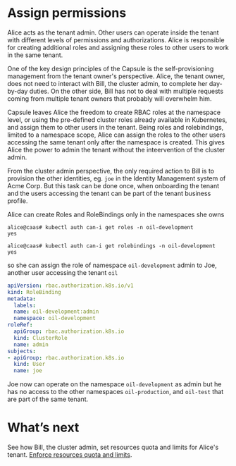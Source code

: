 # Assign permissions
Alice acts as the tenant admin. Other users can operate inside the tenant with different levels of permissions and authorizations. Alice is responsible for creating additional roles and assigning these roles to other users to work in the same tenant.

One of the key design principles of the Capsule is the self-provisioning management from the tenant owner's perspective. Alice, the tenant owner, does not need to interact with Bill, the cluster admin, to complete her day-by-day duties. On the other side, Bill has not to deal with multiple requests coming from multiple tenant owners that probably will overwhelm him.

Capsule leaves Alice the freedom to create RBAC roles at the namespace level, or using the pre-defined cluster roles already available in Kubernetes, and assign them to other users in the tenant. Being roles and rolebindings, limited to a namespace scope, Alice can assign the roles to the other users accessing the same tenant only after the namespace is created. This gives Alice the power to admin the tenant without the inteervention of the cluster admin.

From the cluster admin perspective, the only required action to Bill is to provision the other identities, eg. `joe` in the Identity Management system of Acme Corp. But this task can be done once, when onboarding the tenant and the users accessing the tenant can be part of the tenant business profile.

Alice can create Roles and RoleBindings only in the namespaces she owns

```
alice@caas# kubectl auth can-i get roles -n oil-development
yes

alice@caas# kubectl auth can-i get rolebindings -n oil-development
yes

```

so she can assign the role of namespace `oil-development` admin to Joe, another user accessing the tenant `oil`

```yaml
apiVersion: rbac.authorization.k8s.io/v1
kind: RoleBinding
metadata:
  labels:
  name: oil-development:admin
  namespace: oil-development
roleRef:
  apiGroup: rbac.authorization.k8s.io
  kind: ClusterRole
  name: admin
subjects:
- apiGroup: rbac.authorization.k8s.io
  kind: User
  name: joe
```

Joe now can operate on the namespace `oil-development` as admin but he has no access to the other namespaces `oil-production`, and `oil-test` that are part of the same tenant. 

# What’s next
See how Bill, the cluster admin, set resources quota and limits for Alice's tenant. [Enforce resources quota and limits](./resources-quota-limits.md).